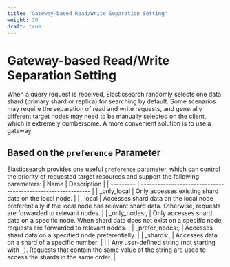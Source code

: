 ```yaml
---
title: "Gateway-based Read/Write Separation Setting"
weight: 30
draft: true
---
```


# Gateway-based Read/Write Separation Setting

When a query request is received, Elasticsearch randomly selects one data shard (primary shard or replica) for searching by default.
Some scenarios may require the separation of read and write requests, and generally different target nodes may need to be manually selected on the client, which is extremely cumbersome. A more convenient solution is to use a gateway.

## Based on the `preference` Parameter

Elasticsearch provides one useful `preference` parameter, which can control the priority of requested target resources and support the following parameters:
| Name | Description |
| --------- | ------------------------------------------------------------ |
| _only_local | Only accesses existing shard data on the local node. |
| \_local | Accesses shard data on the local node preferentially if the local node has relevant shard data. Otherwise, requests are forwarded to relevant nodes. |
| \_only_nodes:<node-id>,<node-id> | Only accesses shard data on a specific node. When shard data does not exist on a specific node, requests are forwarded to relevant nodes. |
| \_prefer_nodes:<node-id>,<node-id> | Accesses shard data on a specified node preferentially. |
| \_shards:<shard>,<shard> | Accesses data on a shard of a specific number. |
| <custom-string>| Any user-defined string (not starting with `_`). Requests that contain the same value of the string are used to access the shards in the same order. |
